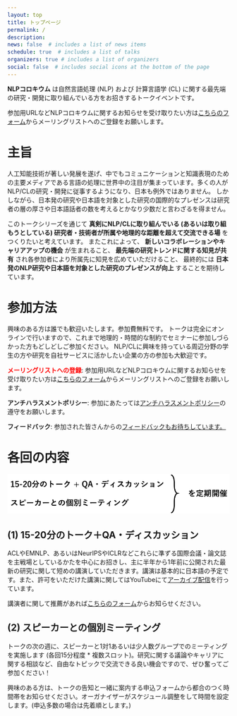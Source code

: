 ```yaml
---
layout: top
title: トップページ
permalink: /
description: 
news: false  # includes a list of news items
schedule: true  # includes a list of talks
organizers: true # includes a list of organizers
social: false  # includes social icons at the bottom of the page
---
```



**NLPコロキウム** は自然言語処理 (NLP) および 計算言語学 (CL) に関する最先端の研究・開発に取り組んでいる方をお招きするトークイベントです。

参加用URLなどNLPコロキウムに関するお知らせを受け取りたい方は[こちらのフォーム](https://docs.google.com/forms/d/e/1FAIpQLSdoLi9-yUvNfQAP_a71HRIBhLsXjwOPhEV-QdJXRvKPyiU5dQ/viewform?usp=sf_link)からメーリングリストへのご登録をお願いします。

# 主旨

人工知能技術が著しい発展を遂げ、中でもコミュニケーションと知識表現のための主要メディアである言語の処理に世界中の注目が集まっています。多くの人がNLP/CLの研究・開発に従事するようになり、日本も例外ではありません。
しかしながら、日本発の研究や日本語を対象とした研究の国際的なプレゼンスは研究者の層の厚さや日本語話者の数を考えるとかなり少数だと言わざるを得ません。

このトークシリーズを通じて **真剣にNLP/CLに取り組んでいる (あるいは取り組もうとしている) 研究者・技術者が所属や地理的な距離を超えて交流できる場** をつくりたいと考えています。
またこれによって、
**新しいコラボレーションやキャリアアップの機会** が生まれること、
**最先端の研究トレンドに関する知見が共有** され各参加者により所属先に知見を広めていただけること、
最終的には **日本発のNLP研究や日本語を対象とした研究のプレゼンスが向上** することを期待しています。


# 参加方法

興味のある方は誰でも歓迎いたします。参加費無料です。
トークは完全にオンラインで行いますので、これまで地理的・時間的な制約でセミナーに参加しづらかった方もどしどしご参加ください。
NLP/CLに興味を持っている周辺分野の学生の方や研究を自社サービスに活かしたい企業の方の参加も大歓迎です。

**<font color='red'>メーリングリストへの登録</font>**: 参加用URLなどNLPコロキウムに関するお知らせを受け取りたい方は[こちらのフォーム](https://docs.google.com/forms/d/e/1FAIpQLSdoLi9-yUvNfQAP_a71HRIBhLsXjwOPhEV-QdJXRvKPyiU5dQ/viewform?usp=sf_link)からメーリングリストへのご登録をお願いします。

**アンチハラスメントポリシー**: 参加にあたっては[アンチハラスメントポリシー](/anti-harassment_policy/)の遵守をお願いします。

**フィードバック**: 参加された皆さんからの[フィードバックもお待ちしています。](https://docs.google.com/forms/d/e/1FAIpQLSe5XVK37sHc2ZPu6vIk3VEIjjtgplWqWze9yrMgnnDr6ooorw/viewform?usp=sf_link)


# 各回の内容

<img class="img-contents" src="/assets/img/colloquium-overview.png" alt="15-20分程度のトーク+QA、スピーカーとの個別ミーティングを定期開催">

## (1) 15-20分のトーク＋QA・ディスカッション

ACLやEMNLP、あるいはNeurIPSやICLRなどこれらに準ずる国際会議・論文誌を主戦場としているかたを中心にお招きし、主に半年から1年前に公開された最新の研究に関して短めの講演していただきます。講演は基本的に日本語の予定です。また、許可をいただけた講演に関してはYouTubeにて[アーカイブ配信](https://www.youtube.com/channel/UCHMmZqchxs-kiBEEyoIUkNw)を行っています。

講演者に関して推薦があれば[こちらのフォーム](https://docs.google.com/forms/d/e/1FAIpQLSdlX-f9ybTi6DeXmd1HILInb1wovKeBxKSxZct8cqppCwBvfw/viewform?usp=sf_link)からお知らせください。

## (2) スピーカーとの個別ミーティング

トークの次の週に、スピーカーと1対1あるいは少人数グループでのミーティングを実施します (各回15分程度 * 複数スロット)。研究に関する議論やキャリアに関する相談など、自由なトピックで交流できる良い機会ですので、ぜひ奮ってご参加ください！

興味のある方は、トークの告知と一緒に案内する申込フォームから都合のつく時間帯をお知らせください。オーガナイザーがスケジュール調整をして時間を設定します。(申込多数の場合は先着順とします。)

